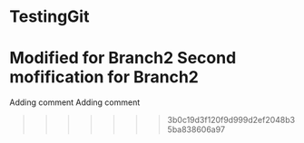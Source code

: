 # TestingGit
Modified for Branch2
Second mofification for Branch2
=======
Adding comment
Adding comment
>>>>>>> 3b0c19d3f120f9d999d2ef2048b35ba838606a97
